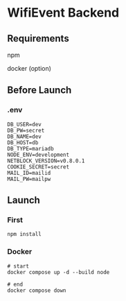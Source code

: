 # WifiEvent Backend

## Requirements
npm

docker (option)

## Before Launch

### .env
```
DB_USER=dev
DB_PW=secret
DB_NAME=dev
DB_HOST=db
DB_TYPE=mariadb
NODE_ENV=development
NETBLOCK_VERSION=v0.8.0.1
COOKIE_SECRET=secret
MAIL_ID=mailid
MAIL_PW=mailpw
```

## Launch

### First

```
npm install
```

### Docker

```
# start
docker compose up -d --build node

# end
docker compose down
```

